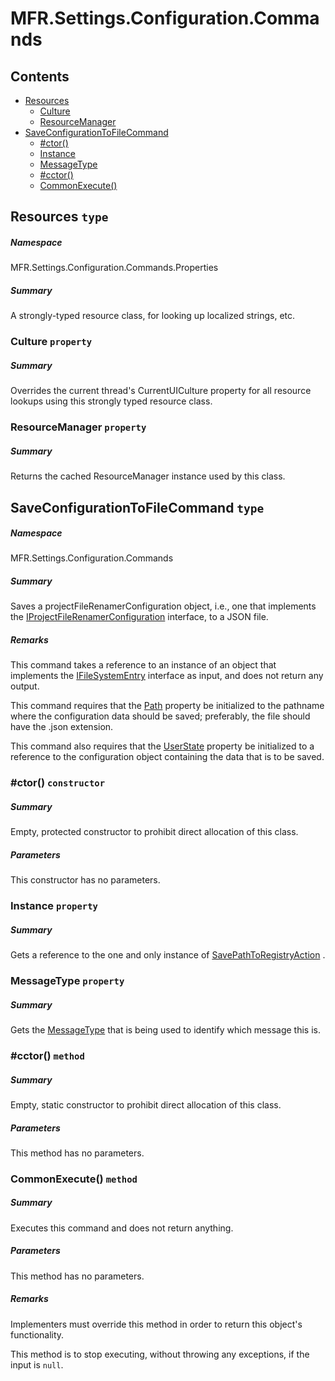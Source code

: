 <a name='assembly'></a>
# MFR.Settings.Configuration.Commands

## Contents

- [Resources](#T-MFR-Settings-Configuration-Commands-Properties-Resources 'MFR.Settings.Configuration.Commands.Properties.Resources')
  - [Culture](#P-MFR-Settings-Configuration-Commands-Properties-Resources-Culture 'MFR.Settings.Configuration.Commands.Properties.Resources.Culture')
  - [ResourceManager](#P-MFR-Settings-Configuration-Commands-Properties-Resources-ResourceManager 'MFR.Settings.Configuration.Commands.Properties.Resources.ResourceManager')
- [SaveConfigurationToFileCommand](#T-MFR-Settings-Configuration-Commands-SaveConfigurationToFileCommand 'MFR.Settings.Configuration.Commands.SaveConfigurationToFileCommand')
  - [#ctor()](#M-MFR-Settings-Configuration-Commands-SaveConfigurationToFileCommand-#ctor 'MFR.Settings.Configuration.Commands.SaveConfigurationToFileCommand.#ctor')
  - [Instance](#P-MFR-Settings-Configuration-Commands-SaveConfigurationToFileCommand-Instance 'MFR.Settings.Configuration.Commands.SaveConfigurationToFileCommand.Instance')
  - [MessageType](#P-MFR-Settings-Configuration-Commands-SaveConfigurationToFileCommand-MessageType 'MFR.Settings.Configuration.Commands.SaveConfigurationToFileCommand.MessageType')
  - [#cctor()](#M-MFR-Settings-Configuration-Commands-SaveConfigurationToFileCommand-#cctor 'MFR.Settings.Configuration.Commands.SaveConfigurationToFileCommand.#cctor')
  - [CommonExecute()](#M-MFR-Settings-Configuration-Commands-SaveConfigurationToFileCommand-CommonExecute 'MFR.Settings.Configuration.Commands.SaveConfigurationToFileCommand.CommonExecute')

<a name='T-MFR-Settings-Configuration-Commands-Properties-Resources'></a>
## Resources `type`

##### Namespace

MFR.Settings.Configuration.Commands.Properties

##### Summary

A strongly-typed resource class, for looking up localized strings, etc.

<a name='P-MFR-Settings-Configuration-Commands-Properties-Resources-Culture'></a>
### Culture `property`

##### Summary

Overrides the current thread's CurrentUICulture property for all
  resource lookups using this strongly typed resource class.

<a name='P-MFR-Settings-Configuration-Commands-Properties-Resources-ResourceManager'></a>
### ResourceManager `property`

##### Summary

Returns the cached ResourceManager instance used by this class.

<a name='T-MFR-Settings-Configuration-Commands-SaveConfigurationToFileCommand'></a>
## SaveConfigurationToFileCommand `type`

##### Namespace

MFR.Settings.Configuration.Commands

##### Summary

Saves a projectFileRenamerConfiguration object, i.e., one that implements the
[IProjectFileRenamerConfiguration](#T-MFR-Settings-Configuration-Interfaces-IProjectFileRenamerConfiguration 'MFR.Settings.Configuration.Interfaces.IProjectFileRenamerConfiguration')
interface, to a JSON file.

##### Remarks

This command takes a reference to an instance of an object that
implements the [IFileSystemEntry](#T-MFR-FileSystem-Interfaces-IFileSystemEntry 'MFR.FileSystem.Interfaces.IFileSystemEntry')
interface as input, and does not return any output.



This command requires that the
[Path](#P-MFR-IFileSystemEntry-Path 'MFR.IFileSystemEntry.Path')
property be
initialized to the pathname where the configuration data should be
saved; preferably, the file should have the .json extension.



This command also requires that the
[UserState](#P-MFR-IFileSystemEntry-UserState 'MFR.IFileSystemEntry.UserState')
property
be initialized to a reference to the configuration object containing the
data that is to be saved.

<a name='M-MFR-Settings-Configuration-Commands-SaveConfigurationToFileCommand-#ctor'></a>
### #ctor() `constructor`

##### Summary

Empty, protected constructor to prohibit direct allocation of this class.

##### Parameters

This constructor has no parameters.

<a name='P-MFR-Settings-Configuration-Commands-SaveConfigurationToFileCommand-Instance'></a>
### Instance `property`

##### Summary

Gets a reference to the one and only instance of
[SavePathToRegistryAction](#T-MFR-SavePathToRegistryAction 'MFR.SavePathToRegistryAction')
.

<a name='P-MFR-Settings-Configuration-Commands-SaveConfigurationToFileCommand-MessageType'></a>
### MessageType `property`

##### Summary

Gets the [MessageType](#T-MFR-MessageType 'MFR.MessageType') that is
being used to identify which message this is.

<a name='M-MFR-Settings-Configuration-Commands-SaveConfigurationToFileCommand-#cctor'></a>
### #cctor() `method`

##### Summary

Empty, static constructor to prohibit direct allocation of this class.

##### Parameters

This method has no parameters.

<a name='M-MFR-Settings-Configuration-Commands-SaveConfigurationToFileCommand-CommonExecute'></a>
### CommonExecute() `method`

##### Summary

Executes this command and does not return anything.

##### Parameters

This method has no parameters.

##### Remarks

Implementers must override this method in order to return this
object's functionality.



This method is to stop executing, without throwing any exceptions,
if the input is `null`.
